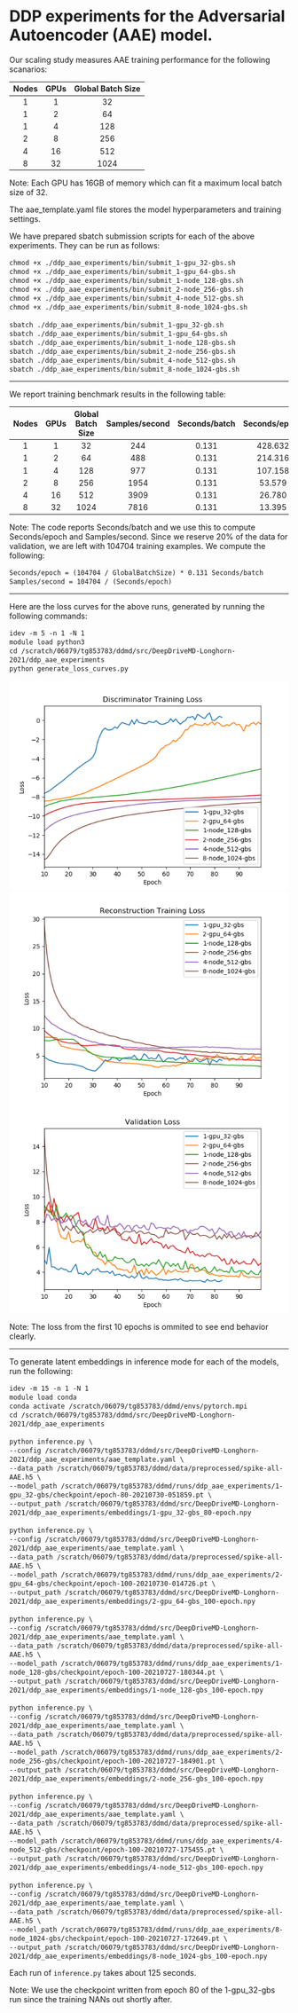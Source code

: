 # DDP experiments for the Adversarial Autoencoder (AAE) model.

Our scaling study measures AAE training performance for the following scanarios:

| Nodes       | GPUs        | Global Batch Size |
|    :----:   |    :----:   |    :----:   |
| 1           | 1           | 32          |
| 1           | 2           | 64          |
| 1           | 4           | 128         |
| 2           | 8           | 256         |
| 4           | 16          | 512         |
| 8           | 32          | 1024        |

Note: Each GPU has 16GB of memory which can fit a maximum local batch size of 32.

The aae_template.yaml file stores the model hyperparameters and training settings.

We have prepared sbatch submission scripts for each of the above experiments. They can be run as follows:
```
chmod +x ./ddp_aae_experiments/bin/submit_1-gpu_32-gbs.sh
chmod +x ./ddp_aae_experiments/bin/submit_1-gpu_64-gbs.sh
chmod +x ./ddp_aae_experiments/bin/submit_1-node_128-gbs.sh
chmod +x ./ddp_aae_experiments/bin/submit_2-node_256-gbs.sh
chmod +x ./ddp_aae_experiments/bin/submit_4-node_512-gbs.sh
chmod +x ./ddp_aae_experiments/bin/submit_8-node_1024-gbs.sh

sbatch ./ddp_aae_experiments/bin/submit_1-gpu_32-gb.sh
sbatch ./ddp_aae_experiments/bin/submit_1-gpu_64-gbs.sh
sbatch ./ddp_aae_experiments/bin/submit_1-node_128-gbs.sh
sbatch ./ddp_aae_experiments/bin/submit_2-node_256-gbs.sh
sbatch ./ddp_aae_experiments/bin/submit_4-node_512-gbs.sh
sbatch ./ddp_aae_experiments/bin/submit_8-node_1024-gbs.sh
```

***

We report training benchmark results in the following table:

| Nodes       | GPUs        | Global Batch Size | Samples/second | Seconds/batch | Seconds/epoch |
|    :----:   |    :----:   |    :----:   |    :----:   |    :----:   |    :----:   |
| 1           | 1           | 32          | 244         | 0.131       | 428.632     |
| 1           | 2           | 64          | 488         | 0.131       | 214.316     |
| 1           | 4           | 128         | 977         | 0.131       | 107.158     |
| 2           | 8           | 256         | 1954        | 0.131       | 53.579      |
| 4           | 16          | 512         | 3909        | 0.131       | 26.780      |
| 8           | 32          | 1024        | 7816        | 0.131       | 13.395      |

Note: The code reports Seconds/batch and we use this to compute Seconds/epoch and Samples/second. Since we reserve 20% of the data for validation, we are left with 104704 training examples. We compute the following:
```
Seconds/epoch = (104704 / GlobalBatchSize) * 0.131 Seconds/batch
Samples/second = 104704 / (Seconds/epoch)
```
***

Here are the loss curves for the above runs, generated by running the following commands:
```
idev -m 5 -n 1 -N 1
module load python3
cd /scratch/06079/tg853783/ddmd/src/DeepDriveMD-Longhorn-2021/ddp_aae_experiments
python generate_loss_curves.py
```

![DiscriminatorTrainingLoss](img/DiscriminatorTrainingLoss.png)
![ReconstructionTrainingLoss](img/ReconstructionTrainingLoss.png)
![ValidationLoss](img/ValidationLoss.png)

Note: The loss from the first 10 epochs is ommited to see end behavior clearly.

***

To generate latent embeddings in inference mode for each of the models, run the following:
```
idev -m 15 -n 1 -N 1
module load conda
conda activate /scratch/06079/tg853783/ddmd/envs/pytorch.mpi
cd /scratch/06079/tg853783/ddmd/src/DeepDriveMD-Longhorn-2021/ddp_aae_experiments

python inference.py \
--config /scratch/06079/tg853783/ddmd/src/DeepDriveMD-Longhorn-2021/ddp_aae_experiments/aae_template.yaml \
--data_path /scratch/06079/tg853783/ddmd/data/preprocessed/spike-all-AAE.h5 \
--model_path /scratch/06079/tg853783/ddmd/runs/ddp_aae_experiments/1-gpu_32-gbs/checkpoint/epoch-80-20210730-051859.pt \
--output_path /scratch/06079/tg853783/ddmd/src/DeepDriveMD-Longhorn-2021/ddp_aae_experiments/embeddings/1-gpu_32-gbs_80-epoch.npy

python inference.py \
--config /scratch/06079/tg853783/ddmd/src/DeepDriveMD-Longhorn-2021/ddp_aae_experiments/aae_template.yaml \
--data_path /scratch/06079/tg853783/ddmd/data/preprocessed/spike-all-AAE.h5 \
--model_path /scratch/06079/tg853783/ddmd/runs/ddp_aae_experiments/2-gpu_64-gbs/checkpoint/epoch-100-20210730-014726.pt \
--output_path /scratch/06079/tg853783/ddmd/src/DeepDriveMD-Longhorn-2021/ddp_aae_experiments/embeddings/2-gpu_64-gbs_100-epoch.npy

python inference.py \
--config /scratch/06079/tg853783/ddmd/src/DeepDriveMD-Longhorn-2021/ddp_aae_experiments/aae_template.yaml \
--data_path /scratch/06079/tg853783/ddmd/data/preprocessed/spike-all-AAE.h5 \
--model_path /scratch/06079/tg853783/ddmd/runs/ddp_aae_experiments/1-node_128-gbs/checkpoint/epoch-100-20210727-180344.pt \
--output_path /scratch/06079/tg853783/ddmd/src/DeepDriveMD-Longhorn-2021/ddp_aae_experiments/embeddings/1-node_128-gbs_100-epoch.npy

python inference.py \
--config /scratch/06079/tg853783/ddmd/src/DeepDriveMD-Longhorn-2021/ddp_aae_experiments/aae_template.yaml \
--data_path /scratch/06079/tg853783/ddmd/data/preprocessed/spike-all-AAE.h5 \
--model_path /scratch/06079/tg853783/ddmd/runs/ddp_aae_experiments/2-node_256-gbs/checkpoint/epoch-100-20210727-184901.pt \
--output_path /scratch/06079/tg853783/ddmd/src/DeepDriveMD-Longhorn-2021/ddp_aae_experiments/embeddings/2-node_256-gbs_100-epoch.npy

python inference.py \
--config /scratch/06079/tg853783/ddmd/src/DeepDriveMD-Longhorn-2021/ddp_aae_experiments/aae_template.yaml \
--data_path /scratch/06079/tg853783/ddmd/data/preprocessed/spike-all-AAE.h5 \
--model_path /scratch/06079/tg853783/ddmd/runs/ddp_aae_experiments/4-node_512-gbs/checkpoint/epoch-100-20210727-175455.pt \
--output_path /scratch/06079/tg853783/ddmd/src/DeepDriveMD-Longhorn-2021/ddp_aae_experiments/embeddings/4-node_512-gbs_100-epoch.npy

python inference.py \
--config /scratch/06079/tg853783/ddmd/src/DeepDriveMD-Longhorn-2021/ddp_aae_experiments/aae_template.yaml \
--data_path /scratch/06079/tg853783/ddmd/data/preprocessed/spike-all-AAE.h5 \
--model_path /scratch/06079/tg853783/ddmd/runs/ddp_aae_experiments/8-node_1024-gbs/checkpoint/epoch-100-20210727-172649.pt \
--output_path /scratch/06079/tg853783/ddmd/src/DeepDriveMD-Longhorn-2021/ddp_aae_experiments/embeddings/8-node_1024-gbs_100-epoch.npy
```

Each run of `inference.py` takes about 125 seconds.

Note: We use the checkpoint written from epoch 80 of the 1-gpu_32-gbs run since the training NANs out shortly after.
